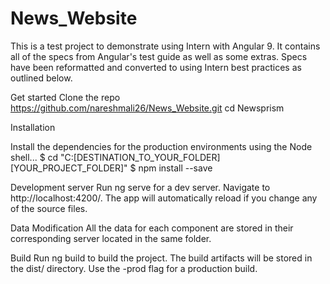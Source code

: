 # News_Website

This is a test project to demonstrate using Intern with Angular 9. It contains all of the specs from Angular's test guide as well as some extras. Specs have been reformatted and converted to using Intern best practices as outlined below.

Get started
Clone the repo https://github.com/nareshmali26/News_Website.git
cd Newsprism

Installation

Install the dependencies for the production environments using the Node shell...
$ cd "C:\[DESTINATION_TO_YOUR_FOLDER]\[YOUR_PROJECT_FOLDER]"
$ npm install --save

Development server
Run ng serve for a dev server. Navigate to http://localhost:4200/. The app will automatically reload if you change any of the source files.

Data Modification
All the data for each component are stored in their corresponding server located in the same folder.


Build
Run ng build to build the project. The build artifacts will be stored in the dist/ directory. Use the -prod flag for a production build.




